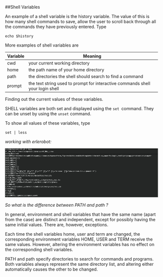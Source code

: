 
##Shell Variables

An example of a shell variable is the history variable. The value of this is how many shell commands to save, allow the user to scroll back through all the commands they have previously entered. Type

```
echo $history
```

More examples of shell variables are

| **Variable** | **Meaning** |
|---------------|---------------|
|cwd |your current working directory|
|home |the path name of your home directory|
|path |the directories the shell should search to find a command|
|prompt| the text string used to prompt for interactive commands shell your login shell|

Finding out the current values of these variables.

SHELL variables are both set and displayed using the `set `command. They can be unset by using the `unset` command.

To show all values of these variables, type

```
set | less
```
*working with erlerobot:*

![shel_variables](img8/22_Fotor.jpg)

*So what is the difference between PATH and path ?*

In general, environment and shell variables that have the same name (apart from the case) are distinct and independent, except for possibly having the same initial values. There are, however, exceptions.

Each time the shell variables home, user and term are changed, the corresponding environment variables HOME, USER and TERM receive the same values. However, altering the environment variables has no effect on the corresponding shell variables.

PATH and path specify directories to search for commands and programs. Both variables always represent the same directory list, and altering either automatically causes the other to be changed.
